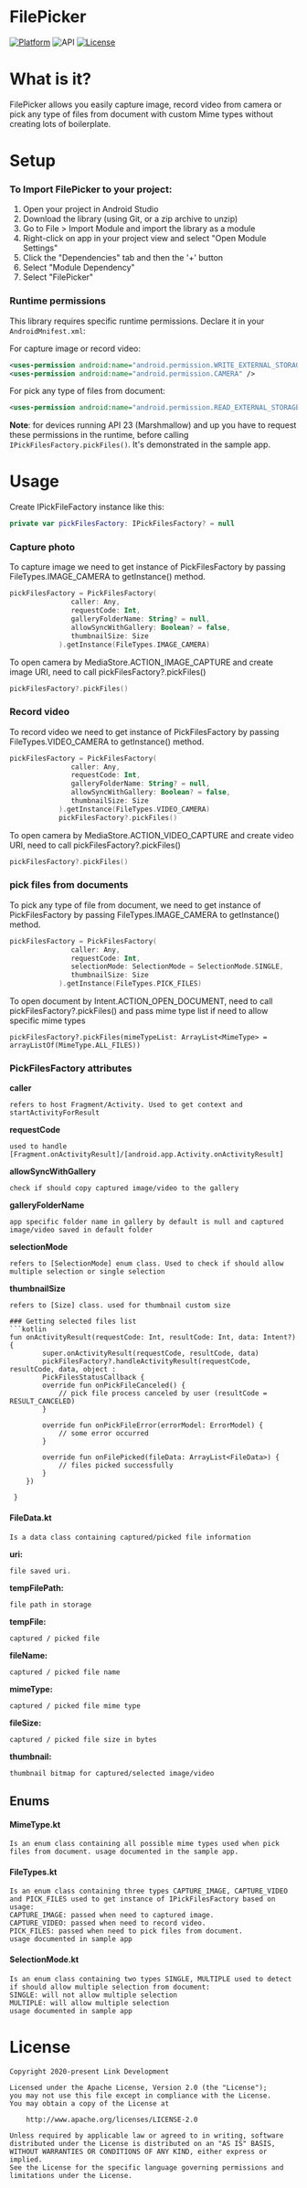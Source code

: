 # **FilePicker**
[![Platform](https://img.shields.io/badge/platform-android-brightgreen.svg)](https://developer.android.com/index.html)
![API](https://img.shields.io/badge/Min--SDK-21-yellowgreen)
[![License](https://img.shields.io/badge/license-Apache%202.0-blue.svg)](http://www.apache.org/licenses/LICENSE-2.0)
# **What is it?**
FilePicker allows you easily capture image, record video from camera or pick any type of files from document with custom Mime types without creating lots of boilerplate.

# **Setup**

### To Import FilePicker to your project:
1. Open your project in Android Studio
2. Download the library (using Git, or a zip archive to unzip)
3. Go to File > Import Module and import the library as a module
4. Right-click on app in your project view and select "Open Module Settings"
5. Click the "Dependencies" tab and then the '+' button
6. Select "Module Dependency"
7. Select "FilePicker"

### Runtime permissions
This library requires specific runtime permissions. Declare it in your `AndroidMnifest.xml`:

For capture image or record video:
```xml
<uses-permission android:name="android.permission.WRITE_EXTERNAL_STORAGE" />
<uses-permission android:name="android.permission.CAMERA" />
```
For pick any type of files from document:
```xml
<uses-permission android:name="android.permission.READ_EXTERNAL_STORAGE" />
```
**Note**: for devices running API 23 (Marshmallow) and up you have to request these permissions in the runtime, before calling `IPickFilesFactory.pickFiles()`. It's demonstrated in the sample app.

# **Usage**

Create IPickFileFactory instance like this:
```kotlin
private var pickFilesFactory: IPickFilesFactory? = null
```
### Capture photo

To capture image we need to get instance of PickFilesFactory by passing FileTypes.IMAGE_CAMERA to getInstance() method.

```kotlin
pickFilesFactory = PickFilesFactory(
               caller: Any,
               requestCode: Int,
               galleryFolderName: String? = null,
               allowSyncWithGallery: Boolean? = false,
               thumbnailSize: Size
            ).getInstance(FileTypes.IMAGE_CAMERA)
```
To open camera by MediaStore.ACTION_IMAGE_CAPTURE and create image URI, need to call pickFilesFactory?.pickFiles()
```kotlin
pickFilesFactory?.pickFiles()
```

### Record video

To record video we need to get instance of PickFilesFactory by passing FileTypes.VIDEO_CAMERA to getInstance() method.
```kotlin
pickFilesFactory = PickFilesFactory(
               caller: Any,
               requestCode: Int,
               galleryFolderName: String? = null,
               allowSyncWithGallery: Boolean? = false,
               thumbnailSize: Size
            ).getInstance(FileTypes.VIDEO_CAMERA)
            pickFilesFactory?.pickFiles()
```
To open camera by MediaStore.ACTION_VIDEO_CAPTURE and create video URI, need to call pickFilesFactory?.pickFiles()
```kotlin
pickFilesFactory?.pickFiles()
```
### pick files from documents
To pick any type of file from document, we need to get instance of PickFilesFactory by passing FileTypes.IMAGE_CAMERA to getInstance() method.

```kotlin
pickFilesFactory = PickFilesFactory(
               caller: Any,
               requestCode: Int,
               selectionMode: SelectionMode = SelectionMode.SINGLE,
               thumbnailSize: Size
            ).getInstance(FileTypes.PICK_FILES)
```
To open document by Intent.ACTION_OPEN_DOCUMENT, need to call pickFilesFactory?.pickFiles() and pass mime type list if need to allow specific mime types
```
pickFilesFactory?.pickFiles(mimeTypeList: ArrayList<MimeType> = arrayListOf(MimeType.ALL_FILES))
```
### PickFilesFactory attributes
**caller**
```
refers to host Fragment/Activity. Used to get context and startActivityForResult
```
**requestCode**
```
used to handle [Fragment.onActivityResult]/[android.app.Activity.onActivityResult]
```
**allowSyncWithGallery**
```
check if should copy captured image/video to the gallery
```
**galleryFolderName**
```
app specific folder name in gallery by default is null and captured image/video saved in default folder
```
**selectionMode**
```
refers to [SelectionMode] enum class. Used to check if should allow multiple selection or single selection
```
**thumbnailSize**
 ```
 refers to [Size] class. used for thumbnail custom size
 ```
  
```
### Getting selected files list
```kotlin
fun onActivityResult(requestCode: Int, resultCode: Int, data: Intent?) {
        super.onActivityResult(requestCode, resultCode, data)
        pickFilesFactory?.handleActivityResult(requestCode, resultCode, data, object :
        PickFilesStatusCallback {
        override fun onPickFileCanceled() {
            // pick file process canceled by user (resultCode = RESULT_CANCELED)
        }

        override fun onPickFileError(errorModel: ErrorModel) {
            // some error occurred
        }

        override fun onFilePicked(fileData: ArrayList<FileData>) {
            // files picked successfully 
        }
    })
                
 }
```
#### FileData.kt
```
Is a data class containing captured/picked file information
```
**uri:**
```
file saved uri.
```
**tempFilePath:**
```
file path in storage
```
**tempFile:**
```
captured / picked file
```

**fileName:**
```
captured / picked file name
```

**mimeType:**
```
captured / picked file mime type
```

**fileSize:**
```
captured / picked file size in bytes
```

**thumbnail:**
```
thumbnail bitmap for captured/selected image/video
```
## Enums
#### MimeType.kt
```
Is an enum class containing all possible mime types used when pick files from document. usage documented in the sample app.  
```
#### FileTypes.kt
```
Is an enum class containing three types CAPTURE_IMAGE, CAPTURE_VIDEO and PICK_FILES used to get instance of IPickFilesFactory based on usage:
CAPTURE_IMAGE: passed when need to captured image. 
CAPTURE_VIDEO: passed when need to record video. 
PICK_FILES: passed when need to pick files from document.
usage documented in sample app 
```
#### SelectionMode.kt
```
Is an enum class containing two types SINGLE, MULTIPLE used to detect if should allow multiple selection from document:
SINGLE: will not allow multiple selection
MULTIPLE: will allow multiple selection
usage documented in sample app 
```
# **License**
    Copyright 2020-present Link Development

    Licensed under the Apache License, Version 2.0 (the "License");
    you may not use this file except in compliance with the License.
    You may obtain a copy of the License at

        http://www.apache.org/licenses/LICENSE-2.0

    Unless required by applicable law or agreed to in writing, software
    distributed under the License is distributed on an "AS IS" BASIS,
    WITHOUT WARRANTIES OR CONDITIONS OF ANY KIND, either express or implied.
    See the License for the specific language governing permissions and
    limitations under the License.
 